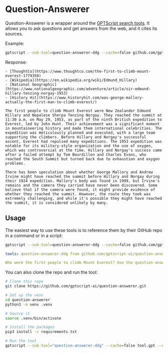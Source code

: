 # Question-Answerer

Question-Answerer is a wrapper around the [GPTScript search tools](https://github.com/gptscript-ai/search). It allows you to ask questions and get answers from the web, and it cites its sources.

Example:

```bash
gptscript --sub-tool=question-answerer-ddg --cache=false github.com/gptscript-ai/question-answerer --question="Who were the first people to climb Mount Everest?"
```

Response:

```
- [ThoughtCo](https://www.thoughtco.com/the-first-to-climb-mount-everest-1779350)
- [Wikipedia](https://en.wikipedia.org/wiki/Edmund_Hillary)
- [National Geographic](https://www.nationalgeographic.com/adventure/article/sir-edmund-hillary-tenzing-norgay-1953)
- [History Hit](https://www.historyhit.com/was-george-mallory-actually-the-first-man-to-climb-everest/)

The first people to climb Mount Everest were New Zealander Edmund Hillary and Nepalese Sherpa Tenzing Norgay. They reached the summit at 11:30 a.m. on May 29, 1953, as part of the ninth British expedition to Everest, led by John Hunt. Their achievement was a significant moment in mountaineering history and made them international celebrities. The expedition was meticulously planned and executed, with a large team supporting the climbers. Before Hillary and Norgay's successful ascent, Everest had repulsed many expeditions. The 1953 expedition was notable for its military-style organization and the use of oxygen, which was controversial at the time. Hillary and Norgay's success came after a failed attempt by Tom Bourdillon and Charles Evans, who reached the South Summit but turned back due to exhaustion and oxygen problems.

There has been speculation about whether George Mallory and Andrew Irvine might have reached the summit before Hillary and Norgay during their 1924 expedition. Mallory's body was found in 1999, but Irvine's remains and the camera they carried have never been discovered. Some believe that if the camera were found, it might provide evidence of whether they reached the summit. However, the route they took was extremely challenging, and while it's possible they might have reached the summit, it is considered unlikely by many.
```

## Usage

The easiest way to use these tools is to reference them by their GitHub repo in a command or in a script:

```bash
gptscript --sub-tool=question-answerer-ddg --cache=false github.com/gptscript-ai/question-answerer --question="Who were the first people to climb Mount Everest?"
```

```yaml
tools: question-answerer-ddg from github.com/gptscript-ai/question-answerer

Who were the first people to climb Mount Everest? Use the question-answerer tool to answer.
```

You can also clone the repo and run the tool:

```bash
# Clone this repo
git clone https://github.com/gptscript-ai/question-answerer.git

# Set up the venv
cd question-answerer
python3 -m venv .venv

# Source it
source .venv/bin/activate

# Install the packages
pip3 install -r requirements.txt

# Run the tool
gptscript --sub-tool="question-answerer-ddg" --cache=false tool.gpt --question="Who were the first people to climb Mount Everest?"
```
